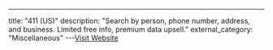 ---
title: "411 (US)"
description: "Search by person, phone number, address, and business. Limited free info, premium data upsell."
external_category: "Miscellaneous"
---[Visit Website](http://www.411.com)

